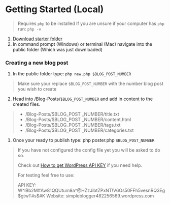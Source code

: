 # Getting Started (Local)

> Requires `php` to be installed
> If you are unsure if your computer has `php` run: `php -v`

1. [Download starter folder](https://dl-web.dropbox.com/zip_batch_download?_download_id=221366143035351969763000656277216962034303073274531678434836481&_notify_domain=www.dropbox.com&_subject_uid=30738075&files=%2FPublic%2FPublic&parent_path=%2FPublic%2FPublic&w=AADyFLaTJ2GooflpJDUoMrHxcCgBTg--QIKooFv0DSX8xw)
2. In command prompt (Windows) or terminal (Mac) navigate into the public folder (Which was just downloaded)

### Creating a new blog post
1. In the public folder type: `php new.php $BLOG_POST_NUMBER`
> 	Make sure your replace `$BLOG_POST_NUMBER` with the number blog post you wish to create

2.  Head into /Blog-Posts/`$BLOG_POST_NUMBER` and add in content to the created files.
> 	* /Blog-Posts/$BLOG_POST _NUMBER/title.txt
> 	* /Blog-Posts/$BLOG_POST _NUMBER/content.html
> 	* /Blog-Posts/$BLOG_POST _NUMBER/tags.txt
> 	* /Blog-Posts/$BLOG_POST _NUMBER/categories.txt
1. Once your ready to publish type: php poster.php `$BLOG_POST_NUMBER`
> If you have not configured the config file yet you will be asked to do so.
> 
> Check out [How to get WordPress API KEY](https://github.com/SimpleBlogging/Blogger/blob/master/WORDPRESS-API-KEY.md) if you need help. 
> 
> For testing feel free to use:
> 
> API KEY: W^lBb2M#Aw81QQUtum9a^@HZzJibtZPxNT!V6Os50FFh5vesnRQ3Eg$gtwT#s$#K
> Website: simpleblogger482256569.wordpress.com


